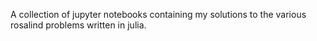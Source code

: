 A collection of jupyter notebooks containing my solutions to the various rosalind problems written in julia. 
